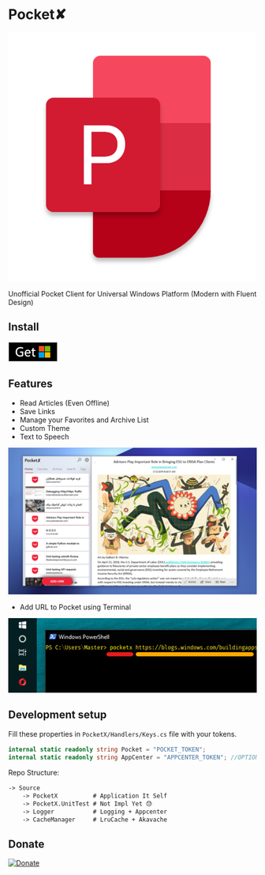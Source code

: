 # Pocket✘

![PocketX Icon](./Assets/icon_v2/pocketx_icon.png)

Unofficial Pocket Client for Universal Windows Platform (Modern with Fluent Design)

## Install

[![MS Store](./Assets/msstore.png)](https://www.microsoft.com/store/apps/9NDT5N34SR2P?ocid=badge)

## Features

* Read Articles (Even Offline)
* Save Links
* Manage your Favorites and Archive List
* Custom Theme
* Text to Speech

![Screenshot](./Assets/Screenshot.png)

* Add URL to Pocket using Terminal

![Add Pocket](./Assets/cl.png)

## Development setup

Fill these properties in `PocketX/Handlers/Keys.cs` file with your tokens.

```CS
internal static readonly string Pocket = "POCKET_TOKEN";
internal static readonly string AppCenter = "APPCENTER_TOKEN"; //OPTIONAL
```

Repo Structure:

```
-> Source
    -> PocketX          # Application It Self
    -> PocketX.UnitTest # Not Impl Yet 😓
    -> Logger           # Logging + Appcenter
    -> CacheManager     # LruCache + Akavache
```

## Donate

[![Donate](https://www.buymeacoffee.com/assets/img/custom_images/orange_img.png)](https://yazdipour.github.io/donate/)
